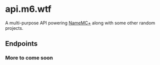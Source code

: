 # api.m6.wtf

A multi-purpose API powering [NameMC+](https://github.com/m6yo/namemcplus) along with some other random projects.


## Endpoints

### More to come soon
